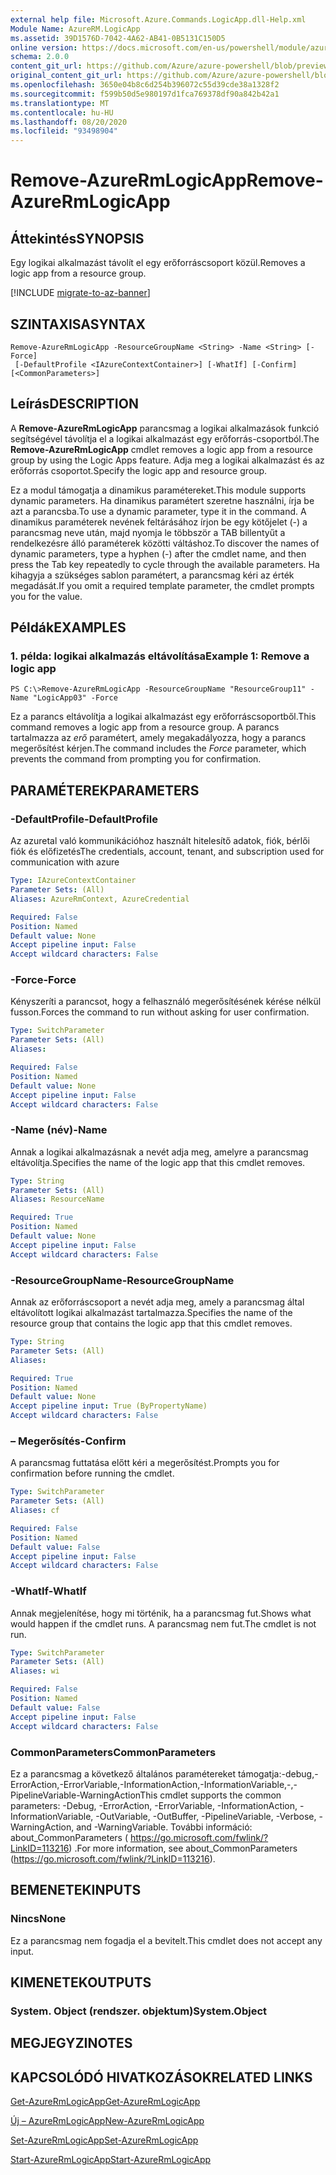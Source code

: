 ```yaml
---
external help file: Microsoft.Azure.Commands.LogicApp.dll-Help.xml
Module Name: AzureRM.LogicApp
ms.assetid: 39D1576D-7042-4A62-AB41-0B5131C150D5
online version: https://docs.microsoft.com/en-us/powershell/module/azurerm.logicapp/remove-azurermlogicapp
schema: 2.0.0
content_git_url: https://github.com/Azure/azure-powershell/blob/preview/src/ResourceManager/LogicApp/Commands.LogicApp/help/Remove-AzureRmLogicApp.md
original_content_git_url: https://github.com/Azure/azure-powershell/blob/preview/src/ResourceManager/LogicApp/Commands.LogicApp/help/Remove-AzureRmLogicApp.md
ms.openlocfilehash: 3650e04b8c6d254b396072c55d39cde38a1328f2
ms.sourcegitcommit: f599b50d5e980197d1fca769378df90a842b42a1
ms.translationtype: MT
ms.contentlocale: hu-HU
ms.lasthandoff: 08/20/2020
ms.locfileid: "93498904"
---
```

# <span data-ttu-id="83335-101">Remove-AzureRmLogicApp</span><span class="sxs-lookup"><span data-stu-id="83335-101">Remove-AzureRmLogicApp</span></span>

## <span data-ttu-id="83335-102">Áttekintés</span><span class="sxs-lookup"><span data-stu-id="83335-102">SYNOPSIS</span></span>
<span data-ttu-id="83335-103">Egy logikai alkalmazást távolít el egy erőforráscsoport közül.</span><span class="sxs-lookup"><span data-stu-id="83335-103">Removes a logic app from a resource group.</span></span>

[!INCLUDE [migrate-to-az-banner](../../includes/migrate-to-az-banner.md)]

## <span data-ttu-id="83335-104">SZINTAXISA</span><span class="sxs-lookup"><span data-stu-id="83335-104">SYNTAX</span></span>

```
Remove-AzureRmLogicApp -ResourceGroupName <String> -Name <String> [-Force]
 [-DefaultProfile <IAzureContextContainer>] [-WhatIf] [-Confirm] [<CommonParameters>]
```

## <span data-ttu-id="83335-105">Leírás</span><span class="sxs-lookup"><span data-stu-id="83335-105">DESCRIPTION</span></span>
<span data-ttu-id="83335-106">A **Remove-AzureRmLogicApp** parancsmag a logikai alkalmazások funkció segítségével távolítja el a logikai alkalmazást egy erőforrás-csoportból.</span><span class="sxs-lookup"><span data-stu-id="83335-106">The **Remove-AzureRmLogicApp** cmdlet removes a logic app from a resource group by using the Logic Apps feature.</span></span>
<span data-ttu-id="83335-107">Adja meg a logikai alkalmazást és az erőforrás csoportot.</span><span class="sxs-lookup"><span data-stu-id="83335-107">Specify the logic app and resource group.</span></span>

<span data-ttu-id="83335-108">Ez a modul támogatja a dinamikus paramétereket.</span><span class="sxs-lookup"><span data-stu-id="83335-108">This module supports dynamic parameters.</span></span>
<span data-ttu-id="83335-109">Ha dinamikus paramétert szeretne használni, írja be azt a parancsba.</span><span class="sxs-lookup"><span data-stu-id="83335-109">To use a dynamic parameter, type it in the command.</span></span>
<span data-ttu-id="83335-110">A dinamikus paraméterek nevének feltárásához írjon be egy kötőjelet (-) a parancsmag neve után, majd nyomja le többször a TAB billentyűt a rendelkezésre álló paraméterek közötti váltáshoz.</span><span class="sxs-lookup"><span data-stu-id="83335-110">To discover the names of dynamic parameters, type a hyphen (-) after the cmdlet name, and then press the Tab key repeatedly to cycle through the available parameters.</span></span>
<span data-ttu-id="83335-111">Ha kihagyja a szükséges sablon paramétert, a parancsmag kéri az érték megadását.</span><span class="sxs-lookup"><span data-stu-id="83335-111">If you omit a required template parameter, the cmdlet prompts you for the value.</span></span>

## <span data-ttu-id="83335-112">Példák</span><span class="sxs-lookup"><span data-stu-id="83335-112">EXAMPLES</span></span>

### <span data-ttu-id="83335-113">1. példa: logikai alkalmazás eltávolítása</span><span class="sxs-lookup"><span data-stu-id="83335-113">Example 1: Remove a logic app</span></span>
```
PS C:\>Remove-AzureRmLogicApp -ResourceGroupName "ResourceGroup11" -Name "LogicApp03" -Force
```

<span data-ttu-id="83335-114">Ez a parancs eltávolítja a logikai alkalmazást egy erőforráscsoportből.</span><span class="sxs-lookup"><span data-stu-id="83335-114">This command removes a logic app from a resource group.</span></span>
<span data-ttu-id="83335-115">A parancs tartalmazza az *erő* paramétert, amely megakadályozza, hogy a parancs megerősítést kérjen.</span><span class="sxs-lookup"><span data-stu-id="83335-115">The command includes the *Force* parameter, which prevents the command from prompting you for confirmation.</span></span>

## <span data-ttu-id="83335-116">PARAMÉTEREK</span><span class="sxs-lookup"><span data-stu-id="83335-116">PARAMETERS</span></span>

### <span data-ttu-id="83335-117">-DefaultProfile</span><span class="sxs-lookup"><span data-stu-id="83335-117">-DefaultProfile</span></span>
<span data-ttu-id="83335-118">Az azuretal való kommunikációhoz használt hitelesítő adatok, fiók, bérlői fiók és előfizetés</span><span class="sxs-lookup"><span data-stu-id="83335-118">The credentials, account, tenant, and subscription used for communication with azure</span></span>

```yaml
Type: IAzureContextContainer
Parameter Sets: (All)
Aliases: AzureRmContext, AzureCredential

Required: False
Position: Named
Default value: None
Accept pipeline input: False
Accept wildcard characters: False
```

### <span data-ttu-id="83335-119">-Force</span><span class="sxs-lookup"><span data-stu-id="83335-119">-Force</span></span>
<span data-ttu-id="83335-120">Kényszeríti a parancsot, hogy a felhasználó megerősítésének kérése nélkül fusson.</span><span class="sxs-lookup"><span data-stu-id="83335-120">Forces the command to run without asking for user confirmation.</span></span>

```yaml
Type: SwitchParameter
Parameter Sets: (All)
Aliases: 

Required: False
Position: Named
Default value: None
Accept pipeline input: False
Accept wildcard characters: False
```

### <span data-ttu-id="83335-121">-Name (név)</span><span class="sxs-lookup"><span data-stu-id="83335-121">-Name</span></span>
<span data-ttu-id="83335-122">Annak a logikai alkalmazásnak a nevét adja meg, amelyre a parancsmag eltávolítja.</span><span class="sxs-lookup"><span data-stu-id="83335-122">Specifies the name of the logic app that this cmdlet removes.</span></span>

```yaml
Type: String
Parameter Sets: (All)
Aliases: ResourceName

Required: True
Position: Named
Default value: None
Accept pipeline input: False
Accept wildcard characters: False
```

### <span data-ttu-id="83335-123">-ResourceGroupName</span><span class="sxs-lookup"><span data-stu-id="83335-123">-ResourceGroupName</span></span>
<span data-ttu-id="83335-124">Annak az erőforráscsoport a nevét adja meg, amely a parancsmag által eltávolított logikai alkalmazást tartalmazza.</span><span class="sxs-lookup"><span data-stu-id="83335-124">Specifies the name of the resource group that contains the logic app that this cmdlet removes.</span></span>

```yaml
Type: String
Parameter Sets: (All)
Aliases: 

Required: True
Position: Named
Default value: None
Accept pipeline input: True (ByPropertyName)
Accept wildcard characters: False
```

### <span data-ttu-id="83335-125">– Megerősítés</span><span class="sxs-lookup"><span data-stu-id="83335-125">-Confirm</span></span>
<span data-ttu-id="83335-126">A parancsmag futtatása előtt kéri a megerősítést.</span><span class="sxs-lookup"><span data-stu-id="83335-126">Prompts you for confirmation before running the cmdlet.</span></span>

```yaml
Type: SwitchParameter
Parameter Sets: (All)
Aliases: cf

Required: False
Position: Named
Default value: False
Accept pipeline input: False
Accept wildcard characters: False
```

### <span data-ttu-id="83335-127">-WhatIf</span><span class="sxs-lookup"><span data-stu-id="83335-127">-WhatIf</span></span>
<span data-ttu-id="83335-128">Annak megjelenítése, hogy mi történik, ha a parancsmag fut.</span><span class="sxs-lookup"><span data-stu-id="83335-128">Shows what would happen if the cmdlet runs.</span></span>
<span data-ttu-id="83335-129">A parancsmag nem fut.</span><span class="sxs-lookup"><span data-stu-id="83335-129">The cmdlet is not run.</span></span>

```yaml
Type: SwitchParameter
Parameter Sets: (All)
Aliases: wi

Required: False
Position: Named
Default value: False
Accept pipeline input: False
Accept wildcard characters: False
```

### <span data-ttu-id="83335-130">CommonParameters</span><span class="sxs-lookup"><span data-stu-id="83335-130">CommonParameters</span></span>
<span data-ttu-id="83335-131">Ez a parancsmag a következő általános paramétereket támogatja:-debug,-ErrorAction,-ErrorVariable,-InformationAction,-InformationVariable,-,-PipelineVariable-WarningAction</span><span class="sxs-lookup"><span data-stu-id="83335-131">This cmdlet supports the common parameters: -Debug, -ErrorAction, -ErrorVariable, -InformationAction, -InformationVariable, -OutVariable, -OutBuffer, -PipelineVariable, -Verbose, -WarningAction, and -WarningVariable.</span></span> <span data-ttu-id="83335-132">További információ: about_CommonParameters ( https://go.microsoft.com/fwlink/?LinkID=113216) .</span><span class="sxs-lookup"><span data-stu-id="83335-132">For more information, see about_CommonParameters (https://go.microsoft.com/fwlink/?LinkID=113216).</span></span>

## <span data-ttu-id="83335-133">BEMENETEK</span><span class="sxs-lookup"><span data-stu-id="83335-133">INPUTS</span></span>

### <span data-ttu-id="83335-134">Nincs</span><span class="sxs-lookup"><span data-stu-id="83335-134">None</span></span>
<span data-ttu-id="83335-135">Ez a parancsmag nem fogadja el a bevitelt.</span><span class="sxs-lookup"><span data-stu-id="83335-135">This cmdlet does not accept any input.</span></span>

## <span data-ttu-id="83335-136">KIMENETEK</span><span class="sxs-lookup"><span data-stu-id="83335-136">OUTPUTS</span></span>

### <span data-ttu-id="83335-137">System. Object (rendszer. objektum)</span><span class="sxs-lookup"><span data-stu-id="83335-137">System.Object</span></span>

## <span data-ttu-id="83335-138">MEGJEGYZI</span><span class="sxs-lookup"><span data-stu-id="83335-138">NOTES</span></span>

## <span data-ttu-id="83335-139">KAPCSOLÓDÓ HIVATKOZÁSOK</span><span class="sxs-lookup"><span data-stu-id="83335-139">RELATED LINKS</span></span>

[<span data-ttu-id="83335-140">Get-AzureRmLogicApp</span><span class="sxs-lookup"><span data-stu-id="83335-140">Get-AzureRmLogicApp</span></span>](./Get-AzureRmLogicApp.md)

[<span data-ttu-id="83335-141">Új – AzureRmLogicApp</span><span class="sxs-lookup"><span data-stu-id="83335-141">New-AzureRmLogicApp</span></span>](./New-AzureRmLogicApp.md)

[<span data-ttu-id="83335-142">Set-AzureRmLogicApp</span><span class="sxs-lookup"><span data-stu-id="83335-142">Set-AzureRmLogicApp</span></span>](./Set-AzureRmLogicApp.md)

[<span data-ttu-id="83335-143">Start-AzureRmLogicApp</span><span class="sxs-lookup"><span data-stu-id="83335-143">Start-AzureRmLogicApp</span></span>](./Start-AzureRmLogicApp.md)


